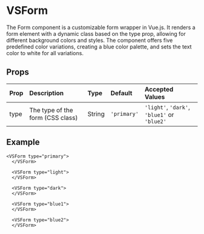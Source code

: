 # VSForm

 The Form component is a customizable form wrapper in Vue.js. It renders a form element with a dynamic class based on the type prop, allowing for different background colors and styles. The component offers five predefined color variations, creating a blue color palette, and sets the text color to white for all variations.

## Props

| Prop  | Description                               | Type   | Default     |              Accepted Values                |
| :---- | :---------------------------------------- | :----- | :---------- | :------------------------------------------ | 
| type  | The type of the form (CSS class)          | String | `'primary'` | `'light'`, `'dark'`, `'blue1'` or `'blue2'` |

## Example

```vue
<VSForm type="primary">
  </VSForm>

  <VSForm type="light">
  </VSForm>

  <VSForm type="dark">
  </VSForm>

  <VSForm type="blue1">
  </VSForm>

  <VSForm type="blue2">
  </VSForm>
```

<FormExample />

<script setup>
import FormExample from './FormExample.vue'
</script>